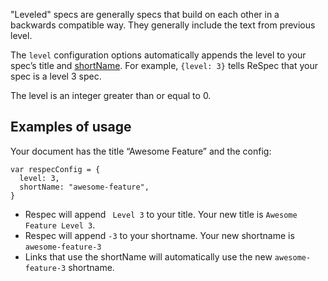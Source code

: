 "Leveled" specs are generally specs that build on each other in a backwards compatible way. They generally include the text from previous level.  

The `level` configuration options automatically appends the level to your spec’s title and [shortName](https://github.com/w3c/respec/wiki/shortName). For example, `{level: 3}` tells ReSpec that your spec is a level 3 spec.

The level is an integer greater than or equal to 0.

## Examples of usage

Your document has the title “Awesome Feature” and the config: 

```JS
var respecConfig = {
  level: 3,
  shortName: "awesome-feature",
}
```

* Respec will append ` Level 3` to your title. Your new title is `Awesome Feature Level 3`. 
* Respec will append `-3` to your shortname. Your new shortname is `awesome-feature-3`
* Links that use the shortName will automatically use the new `awesome-feature-3` shortname.